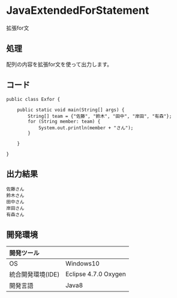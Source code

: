 # JavaExtendedForStatement
拡張for文

## 処理
配列の内容を拡張for文を使って出力します。

## コード
```
public class Exfor {

	public static void main(String[] args) {
		String[] team = {"佐藤", "鈴木", "田中", "岸田", "有森"};
		for (String member: team) {
			System.out.println(member + "さん");
		}

	}

}
```

## 出力結果
```
佐藤さん  
鈴木さん  
田中さん  
岸田さん  
有森さん
```
  
## 開発環境
| 開発ツール |  |
|:-|:-|
| OS | Windows10 |
| 統合開発環境(IDE) | Eclipse 4.7.0 Oxygen |
| 開発言語 | Java8 |
